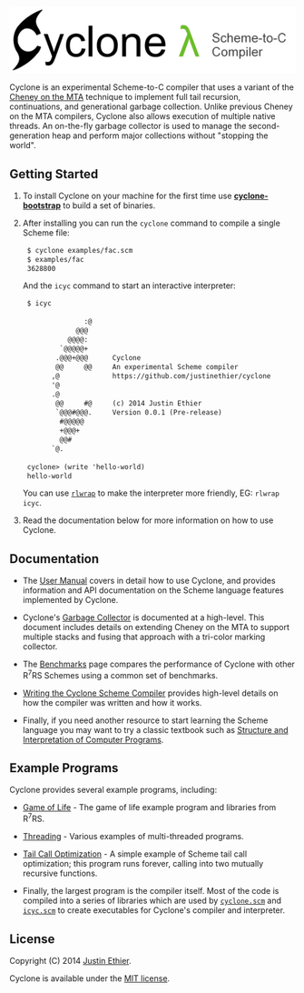 [<img src="docs/images/cyclone-logo-04-header.png" alt="cyclone-scheme">](http://github.com/justinethier/cyclone)

Cyclone is an experimental Scheme-to-C compiler that uses a variant of the [Cheney on the MTA](http://www.pipeline.com/~hbaker1/CheneyMTA.html) technique to implement full tail recursion, continuations, and generational garbage collection. Unlike previous Cheney on the MTA compilers, Cyclone also allows execution of multiple native threads. An on-the-fly garbage collector is used to manage the second-generation heap and perform major collections without "stopping the world".

Getting Started
---------------

1. To install Cyclone on your machine for the first time use [**cyclone-bootstrap**](https://github.com/justinethier/cyclone-bootstrap) to build a set of binaries. 

2. After installing you can run the `cyclone` command to compile a single Scheme file:

        $ cyclone examples/fac.scm
        $ examples/fac
        3628800
    
    And the `icyc` command to start an interactive interpreter:
    
        $ icyc
        
                      :@
                    @@@
                  @@@@:
                `@@@@@+
               .@@@+@@@      Cyclone
               @@     @@     An experimental Scheme compiler
              ,@             https://github.com/justinethier/cyclone
              '@
              .@
               @@     #@     (c) 2014 Justin Ethier
               `@@@#@@@.     Version 0.0.1 (Pre-release)
                #@@@@@
                +@@@+
                @@#
              `@.
        
        cyclone> (write 'hello-world)
        hello-world

   You can use [`rlwrap`](http://linux.die.net/man/1/rlwrap) to make the interpreter more friendly, EG: `rlwrap icyc`.

3. Read the documentation below for more information on how to use Cyclone.

Documentation
-------------

- The [User Manual](docs/User-Manual.md) covers in detail how to use Cyclone, and provides information and API documentation on the Scheme language features implemented by Cyclone.

- Cyclone's [Garbage Collector](docs/Garbage-Collector.md) is documented at a high-level. This document includes details on extending Cheney on the MTA to support multiple stacks and fusing that approach with a tri-color marking collector.

- The [Benchmarks](docs/Benchmarks.md) page compares the performance of Cyclone with other R<sup>7</sup>RS Schemes using a common set of benchmarks.

- [Writing the Cyclone Scheme Compiler](docs/Writing-the-Cyclone-Scheme-Compiler.md) provides high-level details on how the compiler was written and how it works.

- Finally, if you need another resource to start learning the Scheme language you may want to try a classic textbook such as [Structure and Interpretation of Computer Programs](https://mitpress.mit.edu/sicp/full-text/book/book.html).

Example Programs
----------------

Cyclone provides several example programs, including:

- [Game of Life](examples/game-of-life) - The game of life example program and libraries from R<sup>7</sup>RS.

- [Threading](examples/threading) - Various examples of multi-threaded programs.

- [Tail Call Optimization](examples/tail-call-optimization.scm) - A simple example of Scheme tail call optimization; this program runs forever, calling into two mutually recursive functions.

- Finally, the largest program is the compiler itself. Most of the code is compiled into a series of libraries which are used by [`cyclone.scm`](cyclone.scm) and [`icyc.scm`](icyc.scm) to create executables for Cyclone's compiler and interpreter.

License
-------
Copyright (C) 2014 [Justin Ethier](http://github.com/justinethier).

Cyclone is available under the [MIT license](http://www.opensource.org/licenses/mit-license.php).
